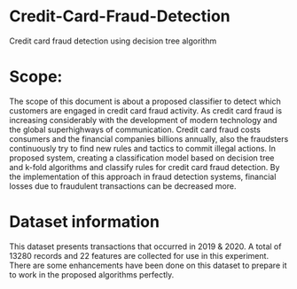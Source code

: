 # Credit-Card-Fraud-Detection
Credit card fraud detection using decision tree algorithm

# Scope:
The scope of this document is about a proposed classifier to detect which customers are engaged in credit card fraud activity. As credit card fraud is increasing considerably with the development of modern technology and the global superhighways of communication. Credit card fraud costs consumers and the financial companies billions annually, also the fraudsters continuously try to find new rules and tactics to commit illegal actions. In proposed system, creating a classification model based on decision tree and k-fold algorithms and classify rules for credit card fraud detection. By the implementation of this approach in fraud detection systems, financial losses due to fraudulent transactions can be decreased more.


# Dataset information
This dataset presents transactions that occurred in 2019 & 2020. A total of 13280 records and 22 features are collected for use in this experiment. There are some enhancements have been done on this dataset to prepare it to work in the proposed algorithms perfectly. 







